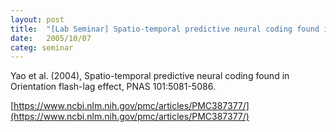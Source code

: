```yaml
---
layout: post
title:  "[Lab Seminar] Spatio-temporal predictive neural coding found in Orientation flash-lag effect"
date:   2005/10/07
categ: seminar
---
```




Yao et al. (2004), Spatio-temporal predictive neural coding found in Orientation flash-lag effect, PNAS 101:5081-5086.



[https://www.ncbi.nlm.nih.gov/pmc/articles/PMC387377/](https://www.ncbi.nlm.nih.gov/pmc/articles/PMC387377/)



 

